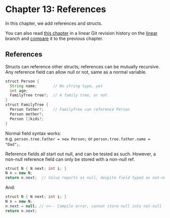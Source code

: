 # Chapter 13: References

In this chapter, we add references and structs.

You can also read [this chapter](https://github.com/SeaOfNodes/Simple/tree/linear-chapter13) in a linear Git revision history on the [linear](https://github.com/SeaOfNodes/Simple/tree/linear) branch and [compare](https://github.com/SeaOfNodes/Simple/compare/linear-chapter12...linear-chapter13) it to the previous chapter.

## References

Structs can reference other structs; references can be mutually recursive.
Any reference field can allow null or not, same as a normal variable.

```java
struct Person {
  String name;       // No string type, yet
  int age;
  FamilyTree tree?;  // A family tree, or not
}
struct FamilyTree {
  Person father?;    // FamilyTree can reference Person
  Person mother?;
  Person []kids?;
}
```

Normal field syntax works:  
e.g. `person.tree.father = new Person;` or 
     `person.tree.father.name = "Dad";`.

Reference fields all start out null, and can be tested as such.  However, a
non-null reference field can only be stored with a non-null ref.

```java
struct N { N next; int i; }
N n = new N;
return n.next;  // Value reports as null, despite field typed as not-null
```

And:

```java
struct N { N next; int i; }
N n = new N;
n.next = null; // <<-- Compile error, cannot store null into not-null field
return n.next;
```
